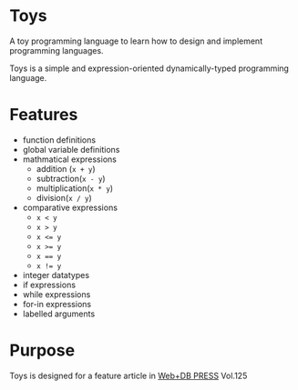 # Toys

A toy programming language to learn how to design and implement programming languages.

Toys is a simple and expression-oriented dynamically-typed programming language.

# Features

- function definitions
- global variable definitions
- mathmatical expressions
  - addition (`x + y`)
  - subtraction(`x - y`)
  - multiplication(`x * y`)
  - division(`x / y`)
- comparative expressions
  - `x < y`
  - `x > y`
  - `x <= y`
  - `x >= y`
  - `x == y`
  - `x != y`
- integer datatypes
- if expressions
- while expressions
- for-in expressions
- labelled arguments

# Purpose

Toys is designed for a feature article in [Web+DB PRESS](https://gihyo.jp/magazine/wdpress) Vol.125

